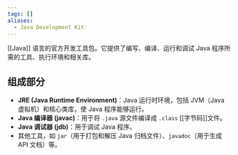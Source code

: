 ```yaml
---
tags: []
aliases:
  - Java Development Kit
---
```


 [[Java]] 语言的官方开发工具包。它提供了编写、编译、运行和调试 Java 程序所需的工具、执行环境和相关库。

## 组成部分
- **JRE (Java Runtime Environment)**：Java 运行时环境，包括 JVM（Java 虚拟机）和核心类库，使 Java 程序能够运行。
- **Java 编译器 (javac)**：用于将 `.java` 源文件编译成 `.class` [[字节码]]文件。
- **Java 调试器 (jdb)**：用于调试 Java 程序。
- 其他工具，如 `jar`（用于打包和解压 Java 归档文件）、`javadoc`（用于生成 API 文档）等。